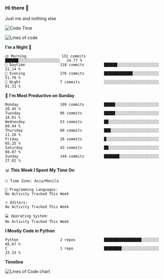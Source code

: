 ### Hi there 👋

Just me and nothing else


<!--START_SECTION:waka-->
![Code Time](http://img.shields.io/badge/Code%20Time-106%20hrs%2026%20mins-blue)

![Lines of code](https://img.shields.io/badge/From%20Hello%20World%20I%27ve%20Written-1.3%20million%20lines%20of%20code-blue)

**I'm a Night 🦉** 

```text
🌞 Morning                132 commits         ██████░░░░░░░░░░░░░░░░░░░   24.77 % 
🌆 Daytime                118 commits         ██████░░░░░░░░░░░░░░░░░░░   22.14 % 
🌃 Evening                276 commits         █████████████░░░░░░░░░░░░   51.78 % 
🌙 Night                  7 commits           ░░░░░░░░░░░░░░░░░░░░░░░░░   01.31 % 
```
📅 **I'm Most Productive on Sunday** 

```text
Monday                   109 commits         █████░░░░░░░░░░░░░░░░░░░░   20.45 % 
Tuesday                  96 commits          █████░░░░░░░░░░░░░░░░░░░░   18.01 % 
Wednesday                53 commits          ██░░░░░░░░░░░░░░░░░░░░░░░   09.94 % 
Thursday                 60 commits          ███░░░░░░░░░░░░░░░░░░░░░░   11.26 % 
Friday                   28 commits          █░░░░░░░░░░░░░░░░░░░░░░░░   05.25 % 
Saturday                 43 commits          ██░░░░░░░░░░░░░░░░░░░░░░░   08.07 % 
Sunday                   144 commits         ███████░░░░░░░░░░░░░░░░░░   27.02 % 
```


📊 **This Week I Spent My Time On** 

```text
🕑︎ Time Zone: Asia/Manila

💬 Programming Languages: 
No Activity Tracked This Week

🔥 Editors: 
No Activity Tracked This Week

💻 Operating System: 
No Activity Tracked This Week
```

**I Mostly Code in Python** 

```text
Python                   2 repos             █████████████████░░░░░░░░   66.67 % 
C                        1 repo              ████████░░░░░░░░░░░░░░░░░   33.33 % 
```



**Timeline**

![Lines of Code chart](https://raw.githubusercontent.com/mauring55/mauring55/main/assets/bar_graph.png)


<!--END_SECTION:waka-->
